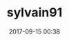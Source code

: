 ---
# FILENAME : please use your OpenClassrooms's name, available in your url.
# Example: https://openclassrooms.com/membres/celinemartinet
# must be the name of your file. If file name is celinemartinet.md, title is celinemartinet.
# lowercase, no blank space, Capital case or special character.
title: sylvain91

# First name or full name
name: Sylvain Chazette
date: 2017-09-15 00:38

# One line.
# If you need more space, go to the next line and add 4 spaces on the left, as in 'description'.
objective: Etre meilleur si c'est possible !

# don't touch that
template: students
description:
    Presque 50 ans, après une reconversion faite de l'industrie vers le dev, je poursuis mon évolution vers la formation développeur d'application Androïd.
    C'est le début de l'aventure avec OC, qui doit durer 2ans.

# image must be located in content/images/students
# name should be the same as this file. Eg: celinemartinet.png
image: sylvain91.png

# Change this to True when you do you pull request.
public: True

# You need to keep the exact same structure for each new project.
projects:
  - title: Présentez-vous !
    description: Bonjour!! Je m'appelle Sylvain et voici mon linkedin.
    # Create a new repository for your images. Name it the same as your nickname and profile picture.
    # Image must be here: content/students/yourrepo/project1.png
    image: sylvain91/sylvain91ldin.png
    link: https://www.linkedin.com/in/sylvain-chazette-72a811134/
    # 'true' makes it fully available.
    # 'false' will add a black layer on the picture. IT WILL BE PUBLIC!
    finished: true
  - title: Intégrez la communauté !
    description: Modifier un projet Open Source pour comprendre le fonctionnement de Git, de Github et des pull requests. 
    image: sylvain91/sylvain91.png
    link: https://openclassrooms-student-center.github.io/presentation/students/ratus.html
    finished: true
---